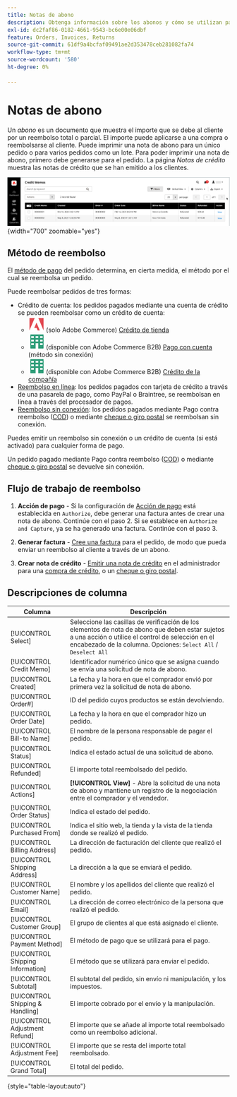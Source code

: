 ```yaml
---
title: Notas de abono
description: Obtenga información sobre los abonos y cómo se utilizan para emitir un reembolso parcial o completo.
exl-id: dc2faf86-0182-4661-9543-bc6e00e06dbf
feature: Orders, Invoices, Returns
source-git-commit: 61df9a4bcfaf09491ae2d353478ceb281082fa74
workflow-type: tm+mt
source-wordcount: '580'
ht-degree: 0%

---
```


# Notas de abono

Un _abono_ es un documento que muestra el importe que se debe al cliente por un reembolso total o parcial. El importe puede aplicarse a una compra o reembolsarse al cliente. Puede imprimir una nota de abono para un único pedido o para varios pedidos como un lote. Para poder imprimir una nota de abono, primero debe generarse para el pedido. La página _Notas de crédito_ muestra las notas de crédito que se han emitido a los clientes.

![Notas de abono](./assets/credit-memos.png){width="700" zoomable="yes"}

## Método de reembolso

El [método de pago](payments.md) del pedido determina, en cierta medida, el método por el cual se reembolsa un pedido.

Puede reembolsar pedidos de tres formas:

- Crédito de cuenta: los pedidos pagados mediante una cuenta de crédito se pueden reembolsar como un crédito de cuenta:
   - ![Adobe Commerce](../assets/adobe-logo.svg) (solo Adobe Commerce) [Crédito de tienda](../customers/store-credit-using.md)
   - ![Adobe Commerce B2B](../assets/b2b.svg) (disponible con Adobe Commerce B2B) [Pago con cuenta](../b2b/enable-basic-features.md#configure-payment-on-account) (método sin conexión)
   - ![Adobe Commerce B2B](../assets/b2b.svg) (disponible con Adobe Commerce B2B) [Crédito de la compañía](../b2b/credit-company.md)
- [Reembolso en línea](payments.md#online-payment-methods): los pedidos pagados con tarjeta de crédito a través de una pasarela de pago, como PayPal o Braintree, se reembolsan en línea a través del procesador de pagos.
- [Reembolso sin conexión](payments.md#offline-payment-methods): los pedidos pagados mediante Pago contra reembolso ([COD](cash-on-delivery.md)) o mediante [cheque o giro postal](check-money-order.md) se reembolsan sin conexión.

Puedes emitir un reembolso sin conexión o un crédito de cuenta (si está activado) para cualquier forma de pago.

Un pedido pagado mediante Pago contra reembolso ([COD](cash-on-delivery.md)) o mediante [cheque o giro postal](check-money-order.md) se devuelve sin conexión.

## Flujo de trabajo de reembolso

1. **Acción de pago** - Si la configuración de [Acción de pago](credit-memo-create.md#payment-action-setting) está establecida en `Authorize`, debe generar una factura antes de crear una nota de abono. Continúe con el paso 2. Si se establece en `Authorize and Capture`, ya se ha generado una factura. Continúe con el paso 3.

1. **Generar factura** - [Cree una factura](invoices.md#create-an-invoice) para el pedido, de modo que pueda enviar un reembolso al cliente a través de un abono.

1. **Crear nota de crédito** - [Emitir una nota de crédito](credit-memo-create.md) en el administrador para una [compra de crédito](credit-memo-create.md#issue-a-refund-for-a-credit-purchase), o un [cheque o giro postal](credit-memo-create.md#issue-an-offline-refund-for-check-or-money-order).

## Descripciones de columna

| Columna | Descripción |
|--- |--- |
| [!UICONTROL Select] | Seleccione las casillas de verificación de los elementos de nota de abono que deben estar sujetos a una acción o utilice el control de selección en el encabezado de la columna. Opciones: `Select All` / `Deselect All` |
| [!UICONTROL Credit Memo] | Identificador numérico único que se asigna cuando se envía una solicitud de nota de abono. |
| [!UICONTROL Created] | La fecha y la hora en que el comprador envió por primera vez la solicitud de nota de abono. |
| [!UICONTROL Order#] | ID del pedido cuyos productos se están devolviendo. |
| [!UICONTROL Order Date] | La fecha y la hora en que el comprador hizo un pedido. |
| [!UICONTROL Bill-to Name] | El nombre de la persona responsable de pagar el pedido. |
| [!UICONTROL Status] | Indica el estado actual de una solicitud de abono. |
| [!UICONTROL Refunded] | El importe total reembolsado del pedido. |
| [!UICONTROL Actions] | **[!UICONTROL View]** - Abre la solicitud de una nota de abono y mantiene un registro de la negociación entre el comprador y el vendedor. |
| [!UICONTROL Order Status] | Indica el estado del pedido. |
| [!UICONTROL Purchased From] | Indica el sitio web, la tienda y la vista de la tienda donde se realizó el pedido. |
| [!UICONTROL Billing Address] | La dirección de facturación del cliente que realizó el pedido. |
| [!UICONTROL Shipping Address] | La dirección a la que se enviará el pedido. |
| [!UICONTROL Customer Name] | El nombre y los apellidos del cliente que realizó el pedido. |
| [!UICONTROL Email] | La dirección de correo electrónico de la persona que realizó el pedido. |
| [!UICONTROL Customer Group] | El grupo de clientes al que está asignado el cliente. |
| [!UICONTROL Payment Method] | El método de pago que se utilizará para el pago. |
| [!UICONTROL Shipping Information] | El método que se utilizará para enviar el pedido. |
| [!UICONTROL Subtotal] | El subtotal del pedido, sin envío ni manipulación, y los impuestos. |
| [!UICONTROL Shipping & Handling] | El importe cobrado por el envío y la manipulación. |
| [!UICONTROL Adjustment Refund] | El importe que se añade al importe total reembolsado como un reembolso adicional. |
| [!UICONTROL Adjustment Fee] | El importe que se resta del importe total reembolsado. |
| [!UICONTROL Grand Total] | El total del pedido. |

{style="table-layout:auto"}
